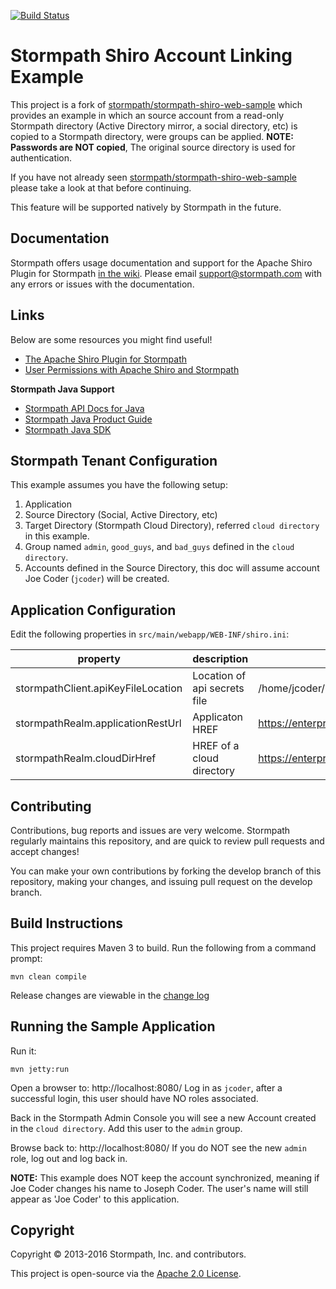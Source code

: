 [![Build Status](https://travis-ci.org/stormpath/stormpath-shiro-web-sample.png?branch=master)](https://travis-ci.org/stormpath/stormpath-shiro-web-sample)

# Stormpath Shiro Account Linking Example

This project is a fork of [stormpath/stormpath-shiro-web-sample](https://github.com/stormpath/stormpath-shiro-web-sample) which provides an example in which an source account from a read-only Stormpath directory (Active Directory mirror, a social directory, etc) is copied to a Stormpath directory, were groups can be applied. **NOTE: Passwords are NOT copied**, The original source directory is used for authentication.

If you have not already seen [stormpath/stormpath-shiro-web-sample](https://github.com/stormpath/stormpath-shiro-web-sample) please take a look at that before continuing.

This feature will be supported natively by Stormpath in the future.

## Documentation

Stormpath offers usage documentation and support for the Apache Shiro Plugin for Stormpath [in the wiki](https://github.com/stormpath/stormpath-shiro/wiki). Please email support@stormpath.com with any errors or issues with the documentation.

## Links

Below are some resources you might find useful!
- [The Apache Shiro Plugin for Stormpath](https://github.com/stormpath/stormpath-shiro)
- [User Permissions with Apache Shiro and Stormpath](https://stormpath.com/blog/user-permissions-apache-shiro-and-stormpath/)

**Stormpath Java Support**
- [Stormpath API Docs for Java](https://docs.stormpath.com/java/apidocs/)
- [Stormpath Java Product Guide](https://docs.stormpath.com/java/product-guide/)
- [Stormpath Java SDK](https://github.com/stormpath/stormpath-sdk-java)


## Stormpath Tenant Configuration

This example assumes you have the following setup:
1. Application
1. Source Directory (Social, Active Directory, etc)
1. Target Directory (Stormpath Cloud Directory), referred `cloud directory` in this example.
1. Group named `admin`, `good_guys`, and `bad_guys` defined in the `cloud directory`.
1. Accounts defined in the Source Directory, this doc will assume account Joe Coder (`jcoder`) will be created.


## Application Configuration

Edit the following properties in `src/main/webapp/WEB-INF/shiro.ini`:

| property | description | example value |
|----------|-------------|---------------|
| stormpathClient.apiKeyFileLocation | Location of api secrets file | /home/jcoder/.stormpath/apiKey.properties |
| stormpathRealm.applicationRestUrl | Applicaton HREF | https://enterprise.stormpath.io/v1/applications/<app-id> |
| stormpathRealm.cloudDirHref | HREF of a cloud directory | https://enterprise.stormpath.io/v1/directories/<dir-id> |

## Contributing

Contributions, bug reports and issues are very welcome. Stormpath regularly maintains this repository, and are quick to review pull requests and accept changes!

You can make your own contributions by forking the develop branch of this
repository, making your changes, and issuing pull request on the develop branch.

## Build Instructions ##

This project requires Maven 3 to build. Run the following from a command prompt:

`mvn clean compile`

Release changes are viewable in the [change log](changelog.md)

## Running the Sample Application ##

Run it:

`mvn jetty:run`

Open a browser to: http://localhost:8080/
Log in as `jcoder`, after a successful login, this user should have NO roles associated.

Back in the Stormpath Admin Console you will see a new Account created in the `cloud directory`.
Add this user to the `admin` group.

Browse back to: http://localhost:8080/
If you do NOT see the new `admin` role, log out and log back in.


**NOTE:** This example does NOT keep the account synchronized, meaning if Joe Coder changes his name to Joseph Coder.  The user's name will still appear as 'Joe Coder' to this application.


## Copyright ##

Copyright &copy; 2013-2016 Stormpath, Inc. and contributors.

This project is open-source via the [Apache 2.0 License](http://www.apache.org/licenses/LICENSE-2.0).
